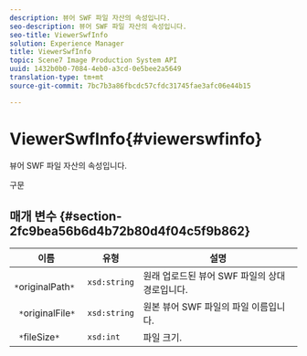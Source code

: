 ```yaml
---
description: 뷰어 SWF 파일 자산의 속성입니다.
seo-description: 뷰어 SWF 파일 자산의 속성입니다.
seo-title: ViewerSwfInfo
solution: Experience Manager
title: ViewerSwfInfo
topic: Scene7 Image Production System API
uuid: 1432b0b0-7084-4eb0-a3cd-0e5bee2a5649
translation-type: tm+mt
source-git-commit: 7bc7b3a86fbcdc57cfdc31745fae3afc06e44b15

---
```



# ViewerSwfInfo{#viewerswfinfo}

뷰어 SWF 파일 자산의 속성입니다.

구문

## 매개 변수 {#section-2fc9bea56b6d4b72b80d4f04c5f9b862}

| 이름 | 유형 | 설명 |
|---|---|---|
| ` *`originalPath`*` | `xsd:string` | 원래 업로드된 뷰어 SWF 파일의 상대 경로입니다. |
| ` *`originalFile`*` | `xsd:string` | 원본 뷰어 SWF 파일의 파일 이름입니다. |
| ` *`fileSize`*` | `xsd:int` | 파일 크기. |

